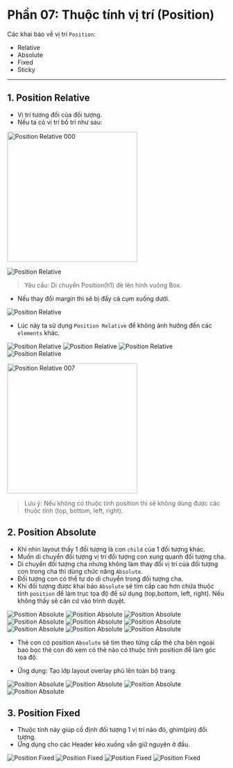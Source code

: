 # Phần 07: Thuộc tính vị trí (Position)

Các khai báo về vị trí `Position`:

- Relative
- Absolute
- Fixed
- Sticky

---

## 1. Position Relative

- Vị trí tương đối của đối tượng.
- Nếu ta có vị trí bố trí như sau:

<img src="./images/05/05-000.png" alt="Position Relative 000" width="300px"/>

<!-- ![Position Relative](./images/05-000.png "Position Relative 000") -->

![Position Relative](./images/05/05-001.png "Position Relative 001")

> Yêu cầu: Di chuyển Position(h1) đè lên hình vuông Box.

- Nếu thay đổi margin thì sẽ bị đẩy cả cụm xuống dưới.

![Position Relative](./images/05/05-002.png "Position Relative")

- Lúc này ta sử dụng `Position Relative` để không ảnh hưởng đến các `elements` khác.

![Position Relative](./images/05/05-003.png "Position Relative 003")
![Position Relative](./images/05/05-004.png "Position Relative 004")
![Position Relative](./images/05/05-005.png "Position Relative 005")
![Position Relative](./images/05/05-006.png "Position Relative 006")

<img src="./images/05/05-007.png" alt="Position Relative 007" width="300px"/>

<!-- ![Position Relative](./images/05-007.png "Position Relative 007") -->

> Lưu ý: Nếu không có thuộc tính position thì sẽ không dùng được các thuộc tính (top, bottom, left, right).

## 2. Position Absolute

- Khi nhìn layout thấy 1 đối tượng là con `child` của 1 đối tượng khác.
- Muốn di chuyển đối tượng vị trí đối tượng con xung quanh đối tượng cha.
- Di chuyển đối tượng cha nhưng không làm thay đổi vị trí của đối tượng con trong cha thì dùng chức năng `Absolute`.
- Đối tượng con có thể tự do di chuyển trong đối tượng cha.
- Khi đối tượng được khai báo `Absolute` sẽ tìm cấp cao hơn chứa thuộc tính `position` để làm trục tọa độ để sử dụng (top,bottom, left, right). Nếu không thấy sẽ căn cứ vào trình duyệt.

![Position Absolute](./images/06/06-001.png "Absolute Absolute 001")
![Position Absolute](./images/06/06-002.png "Absolute Absolute 002")
![Position Absolute](./images/06/06-003.png "Absolute Absolute 003")
![Position Absolute](./images/06/06-004.png "Absolute Absolute 004")
![Position Absolute](./images/06/06-005.png "Absolute Absolute 005")
![Position Absolute](./images/06/06-006.png "Absolute Absolute 006")
![Position Absolute](./images/06/06-007.png "Absolute Absolute 007")
![Position Absolute](./images/06/06-008.png "Absolute Absolute 008")
![Position Absolute](./images/06/06-009.png "Absolute Absolute 009")

- Thẻ con có position `Absolute` sẽ tìm theo từng cấp thẻ cha bên ngoài bao bọc thẻ con đó xem có thẻ nào có thuộc tính position để làm góc tọa độ.

- Ứng dụng: Tạo lớp layout overlay phủ lên toàn bộ trang.

![Position Absolute](./images/06/06-010.png "Absolute Absolute 010")
![Position Absolute](./images/06/06-011.png "Absolute Absolute 011")
![Position Absolute](./images/06/06-012.png "Absolute Absolute 012")
![Position Absolute](./images/06/06-013.png "Absolute Absolute 013")

## 3. Position Fixed

- Thuộc tính này giúp cố định đối tượng 1 vị trí nào đó, ghim(pin) đổi tượng.
- Ứng dụng cho các Header kéo xuống vẫn giữ nguyên ở đầu.

![Position Fixed](./images/07/07-001.png "Absolute Fixed 001")
![Position Fixed](./images/07/07-002.png "Absolute Fixed 002")
![Position Fixed](./images/07/07-003.png "Absolute Fixed 003")
![Position Fixed](./images/07/07-004.png "Absolute Fixed 004")

